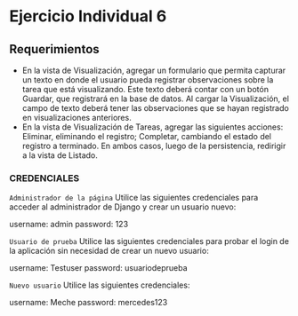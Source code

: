 # Ejercicio Individual 6

## Requerimientos 
- En la vista de Visualización, agregar un formulario que permita capturar un texto en donde el
usuario pueda registrar observaciones sobre la tarea que está visualizando. Este texto deberá
contar con un botón Guardar, que registrará en la base de datos. Al cargar la Visualización, el
campo de texto deberá tener las observaciones que se hayan registrado en visualizaciones
anteriores.
- En la vista de Visualización de Tareas, agregar las siguientes acciones: Eliminar, eliminando el
registro; Completar, cambiando el estado del registro a terminado. En ambos casos, luego de la
persistencia, redirigir a la vista de Listado.

### CREDENCIALES

`Administrador de la página` 
Utilice las siguientes credenciales para acceder al administrador de Django y crear un usuario nuevo:

username: admin
password: 123

`Usuario de prueba` 
Utilice las siguientes credenciales para probar el login de la aplicación sin necesidad de crear un nuevo usuario:

username: Testuser
password: usuariodeprueba

`Nuevo usuario`
Utilice las siguientes credenciales:

username: Meche 
password: mercedes123